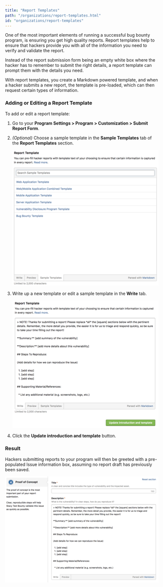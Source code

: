 ```yaml
---
title: "Report Templates"
path: "/organizations/report-templates.html"
id: "organizations/report-templates"
---
```


One of the most important elements of running a successful bug bounty program, is ensuring you get high quality reports. Report templates help to ensure that hackers provide you with all of the information you need to verify and validate the report.

Instead of the report submission form being an empty white box where the hacker has to remember to submit the right details, a report template can prompt them with the details you need.

With report templates, you create a Markdown powered template, and when a hacker submits a new report, the template is pre-loaded, which can then request certain types of information.

### Adding or Editing a Report Template
To add or edit a report template:
1. Go to your **Program Settings > Program > Customization > Submit Report Form**.
2. *(Optional)* Choose a sample template in the **Sample Templates** tab of the **Report Templates** section.

   ![report-template-1](./images/report-template-1.png)

3. Write up a new template or edit a sample template in the **Write** tab.

   ![report-template-2](./images/report-template-2.png)

3. Click the **Update introduction and template** button.

### Result
Hackers submitting reports to your program will then be greeted with a pre-populated Issue information box, assuming no report draft has previously been saved.

![report-template-3](./images/report-template-3.png)
